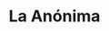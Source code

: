 ---
title: "La Anónima"
url: /san-carlos-de-bariloche/la-anonima-avenida-exequiel-bustillo/
shop: Supermarkt
---